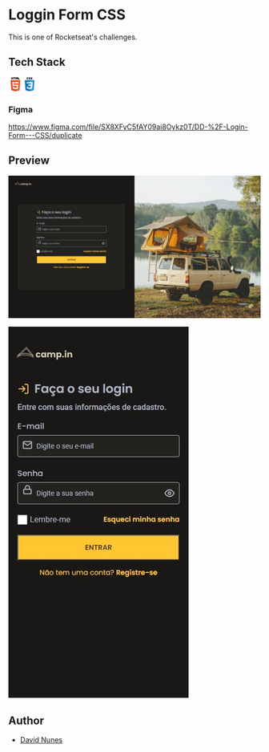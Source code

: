 # Loggin Form CSS

This is one of Rocketseat's challenges.

## Tech Stack

<img alt="HTML5" width="28px" src="https://raw.githubusercontent.com/github/explore/80688e429a7d4ef2fca1e82350fe8e3517d3494d/topics/html/html.png" /><img alt="CSS3" width="28px" src="https://raw.githubusercontent.com/github/explore/80688e429a7d4ef2fca1e82350fe8e3517d3494d/topics/css/css.png" />
### Figma

https://www.figma.com/file/SX8XFyC5fAY09ai8Oykz0T/DD-%2F-Login-Form---CSS/duplicate

## Preview

![screenshot](readme-img/web_preview.jpeg)

![screenshot](readme-img/mobile_preview.jpeg)

## Author

- [David Nunes](https://www.github.com/Dnuns)
